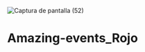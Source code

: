 ![Captura de pantalla (52)](https://user-images.githubusercontent.com/93559066/227069261-62239f61-fc2a-4984-a40d-3dc6bd8751c3.png)
# Amazing-events_Rojo
